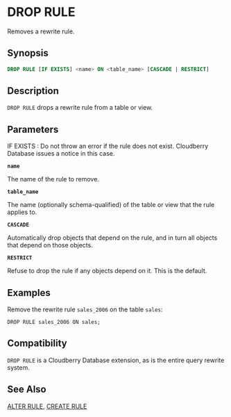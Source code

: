 # DROP RULE

Removes a rewrite rule.

## Synopsis

```sql
DROP RULE [IF EXISTS] <name> ON <table_name> [CASCADE | RESTRICT]
```

## Description

`DROP RULE` drops a rewrite rule from a table or view.

## Parameters

IF EXISTS
:   Do not throw an error if the rule does not exist. Cloudberry Database issues a notice in this case.

**`name`**

The name of the rule to remove.

**`table_name`**

The name (optionally schema-qualified) of the table or view that the rule applies to.

**`CASCADE`**

Automatically drop objects that depend on the rule, and in turn all objects that depend on those objects.

**`RESTRICT`**

Refuse to drop the rule if any objects depend on it. This is the default.

## Examples

Remove the rewrite rule `sales_2006` on the table `sales`:

```
DROP RULE sales_2006 ON sales;
```

## Compatibility

`DROP RULE` is a Cloudberry Database extension, as is the entire query rewrite system.

## See Also

[ALTER RULE](/docs/sql-statements/sql-stmt-alter-rule.md), [CREATE RULE](/docs/sql-statements/sql-stmt-create-rule.md)



